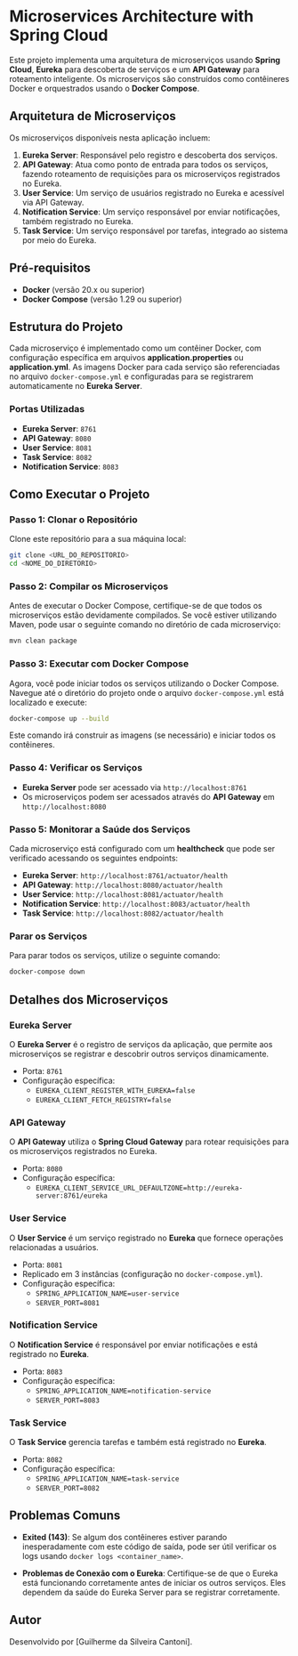 
# Microservices Architecture with Spring Cloud

Este projeto implementa uma arquitetura de microserviços usando **Spring Cloud**, **Eureka** para descoberta de serviços e um **API Gateway** para roteamento inteligente. Os microserviços são construídos como contêineres Docker e orquestrados usando o **Docker Compose**.

## Arquitetura de Microserviços

Os microserviços disponíveis nesta aplicação incluem:

1. **Eureka Server**: Responsável pelo registro e descoberta dos serviços.
2. **API Gateway**: Atua como ponto de entrada para todos os serviços, fazendo roteamento de requisições para os microserviços registrados no Eureka.
3. **User Service**: Um serviço de usuários registrado no Eureka e acessível via API Gateway.
4. **Notification Service**: Um serviço responsável por enviar notificações, também registrado no Eureka.
5. **Task Service**: Um serviço responsável por tarefas, integrado ao sistema por meio do Eureka.

## Pré-requisitos

- **Docker** (versão 20.x ou superior)
- **Docker Compose** (versão 1.29 ou superior)

## Estrutura do Projeto

Cada microserviço é implementado como um contêiner Docker, com configuração específica em arquivos **application.properties** ou **application.yml**. As imagens Docker para cada serviço são referenciadas no arquivo `docker-compose.yml` e configuradas para se registrarem automaticamente no **Eureka Server**.

### Portas Utilizadas

- **Eureka Server**: `8761`
- **API Gateway**: `8080`
- **User Service**: `8081`
- **Task Service**: `8082`
- **Notification Service**: `8083`

## Como Executar o Projeto

### Passo 1: Clonar o Repositório

Clone este repositório para a sua máquina local:

```bash
git clone <URL_DO_REPOSITORIO>
cd <NOME_DO_DIRETORIO>
```

### Passo 2: Compilar os Microserviços

Antes de executar o Docker Compose, certifique-se de que todos os microserviços estão devidamente compilados. Se você estiver utilizando Maven, pode usar o seguinte comando no diretório de cada microserviço:

```bash
mvn clean package
```

### Passo 3: Executar com Docker Compose

Agora, você pode iniciar todos os serviços utilizando o Docker Compose. Navegue até o diretório do projeto onde o arquivo `docker-compose.yml` está localizado e execute:

```bash
docker-compose up --build
```

Este comando irá construir as imagens (se necessário) e iniciar todos os contêineres.

### Passo 4: Verificar os Serviços

- **Eureka Server** pode ser acessado via `http://localhost:8761`
- Os microserviços podem ser acessados através do **API Gateway** em `http://localhost:8080`

### Passo 5: Monitorar a Saúde dos Serviços

Cada microserviço está configurado com um **healthcheck** que pode ser verificado acessando os seguintes endpoints:

- **Eureka Server**: `http://localhost:8761/actuator/health`
- **API Gateway**: `http://localhost:8080/actuator/health`
- **User Service**: `http://localhost:8081/actuator/health`
- **Notification Service**: `http://localhost:8083/actuator/health`
- **Task Service**: `http://localhost:8082/actuator/health`

### Parar os Serviços

Para parar todos os serviços, utilize o seguinte comando:

```bash
docker-compose down
```

## Detalhes dos Microserviços

### Eureka Server

O **Eureka Server** é o registro de serviços da aplicação, que permite aos microserviços se registrar e descobrir outros serviços dinamicamente.

- Porta: `8761`
- Configuração específica:
  - `EUREKA_CLIENT_REGISTER_WITH_EUREKA=false`
  - `EUREKA_CLIENT_FETCH_REGISTRY=false`

### API Gateway

O **API Gateway** utiliza o **Spring Cloud Gateway** para rotear requisições para os microserviços registrados no Eureka.

- Porta: `8080`
- Configuração específica:
  - `EUREKA_CLIENT_SERVICE_URL_DEFAULTZONE=http://eureka-server:8761/eureka`

### User Service

O **User Service** é um serviço registrado no **Eureka** que fornece operações relacionadas a usuários.

- Porta: `8081`
- Replicado em 3 instâncias (configuração no `docker-compose.yml`).
- Configuração específica:
  - `SPRING_APPLICATION_NAME=user-service`
  - `SERVER_PORT=8081`

### Notification Service

O **Notification Service** é responsável por enviar notificações e está registrado no **Eureka**.

- Porta: `8083`
- Configuração específica:
  - `SPRING_APPLICATION_NAME=notification-service`
  - `SERVER_PORT=8083`

### Task Service

O **Task Service** gerencia tarefas e também está registrado no **Eureka**.

- Porta: `8082`
- Configuração específica:
  - `SPRING_APPLICATION_NAME=task-service`
  - `SERVER_PORT=8082`

## Problemas Comuns

- **Exited (143)**: Se algum dos contêineres estiver parando inesperadamente com este código de saída, pode ser útil verificar os logs usando `docker logs <container_name>`.
  
- **Problemas de Conexão com o Eureka**: Certifique-se de que o Eureka está funcionando corretamente antes de iniciar os outros serviços. Eles dependem da saúde do Eureka Server para se registrar corretamente.

## Autor

Desenvolvido por [Guilherme da Silveira Cantoni].
